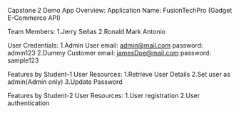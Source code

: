 Capstone 2 Demo App Overview:
Application Name: FusionTechPro (Gadget E-Commerce API)

Team Members:
1.Jerry Señas
2.Ronald Mark Antonio 

User Credentials:
1.Admin User
email: admin@mail.com
password: admin123
2.Dummy Customer
email: jamesDoe@mail.com
password: sample123

Features by Student-1
User Resources:
1.Retrieve User Details
2.Set user as admin(Admin only)
3.Update Password

Features by Student-2
User Resources:
1.User registration
2.User authentication
